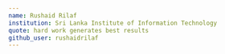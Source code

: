 ```yaml
---
name: Rushaid Rilaf 
institution: Sri Lanka Institute of Information Technology 
quote: hard work generates best results 
github_user: rushaidrilaf
---
```

